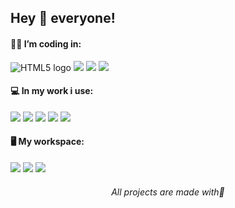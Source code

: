 
<h2>Hey 👋 everyone!</h2>
<h4>👨‍💻 I’m coding in:</h4>
<img src="https://img.shields.io/badge/HTML5-E34F26?style=for-the-badge&logo=html5&logoColor=white" alt="HTML5 logo"> <img src="https://img.shields.io/badge/CSS3-1572B6?style=for-the-badge&logo=css3&logoColor=white"> <img src="https://img.shields.io/badge/JavaScript-F7DF1E?style=for-the-badge&logo=javascript&logoColor=black"> <img src="https://img.shields.io/badge/PHP-777BB4?style=for-the-badge&logo=php&logoColor=white">

<h4>💻 In my work i use:</h4>
<img src="https://img.shields.io/badge/Windows-0078D6?style=for-the-badge&logo=windows&logoColor=white"> <img src="https://img.shields.io/badge/Google_chrome-4285F4?style=for-the-badge&logo=Google-chrome&logoColor=white"> <img src="https://img.shields.io/badge/Visual_Studio_Code-0078D4?style=for-the-badge&logo=visual%20studio%20code&logoColor=white"> <img src="https://img.shields.io/badge/prettier-1A2C34?style=for-the-badge&logo=prettier&logoColor=F7BA3E"> <img src="https://img.shields.io/badge/Git-F05032?style=for-the-badge&logo=git&logoColor=white">

<h4>🖥 My workspace:</h4>
<img src="https://img.shields.io/badge/AMD-Ryzen_5_3600-ED1C24?style=for-the-badge&logo=amd&logoColor=white">
<img src="https://img.shields.io/badge/NVIDIA-GTX1660_SUPER-76B900?style=for-the-badge&logo=nvidia&logoColor=white">
<img src="https://img.shields.io/badge/Windows-10-0078D6?style=for-the-badge&logo=windows&logoColor=white">

<h6 align="center">All projects are made with🧡</h6>
